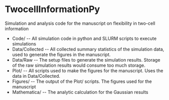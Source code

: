 # TwocellInformationPy
Simulation and analysis code for the manuscript on flexibility in two-cell information

* Code/ -- All simulation code in python and SLURM scripts to execute simulations
* Data/Collected -- All collected summary statistics of the simulation data, used to generate the figures in the manuscript.
* Data/Raw -- The setup files to generate the simulation results. Storage of the raw simulation results would consume too much storage.
* Plot/ -- All scripts used to make the figures for the manuscript. Uses the data in Data/Collected.
* Figures/ -- The output of the Plot/ scripts. The figures used for the manuscript
* Mathematica/ -- The analytic calculation for the Gaussian results
  
